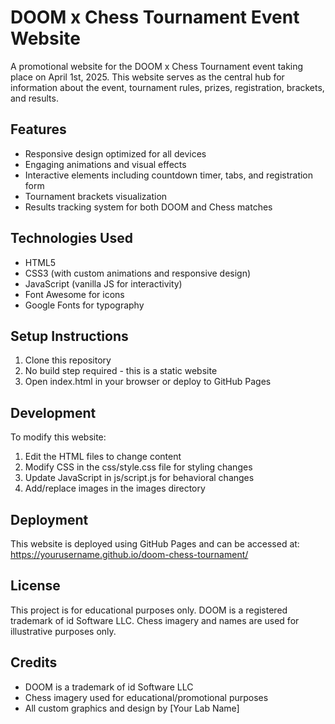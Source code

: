 # DOOM x Chess Tournament Event Website

A promotional website for the DOOM x Chess Tournament event taking place on April 1st, 2025. This website serves as the central hub for information about the event, tournament rules, prizes, registration, brackets, and results.

## Features

- Responsive design optimized for all devices
- Engaging animations and visual effects
- Interactive elements including countdown timer, tabs, and registration form
- Tournament brackets visualization
- Results tracking system for both DOOM and Chess matches

## Technologies Used

- HTML5
- CSS3 (with custom animations and responsive design)
- JavaScript (vanilla JS for interactivity)
- Font Awesome for icons
- Google Fonts for typography

## Setup Instructions

1. Clone this repository
2. No build step required - this is a static website
3. Open index.html in your browser or deploy to GitHub Pages

## Development

To modify this website:

1. Edit the HTML files to change content
2. Modify CSS in the css/style.css file for styling changes
3. Update JavaScript in js/script.js for behavioral changes
4. Add/replace images in the images directory

## Deployment

This website is deployed using GitHub Pages and can be accessed at: https://yourusername.github.io/doom-chess-tournament/

## License

This project is for educational purposes only. DOOM is a registered trademark of id Software LLC. Chess imagery and names are used for illustrative purposes only.

## Credits

- DOOM is a trademark of id Software LLC
- Chess imagery used for educational/promotional purposes
- All custom graphics and design by [Your Lab Name]
